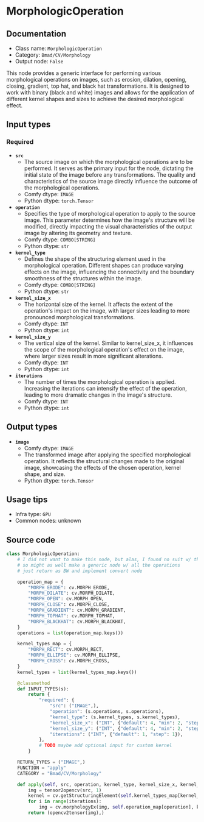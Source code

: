 # MorphologicOperation
## Documentation
- Class name: `MorphologicOperation`
- Category: `Bmad/CV/Morphology`
- Output node: `False`

This node provides a generic interface for performing various morphological operations on images, such as erosion, dilation, opening, closing, gradient, top hat, and black hat transformations. It is designed to work with binary (black and white) images and allows for the application of different kernel shapes and sizes to achieve the desired morphological effect.
## Input types
### Required
- **`src`**
    - The source image on which the morphological operations are to be performed. It serves as the primary input for the node, dictating the initial state of the image before any transformations. The quality and characteristics of the source image directly influence the outcome of the morphological operations.
    - Comfy dtype: `IMAGE`
    - Python dtype: `torch.Tensor`
- **`operation`**
    - Specifies the type of morphological operation to apply to the source image. This parameter determines how the image's structure will be modified, directly impacting the visual characteristics of the output image by altering its geometry and texture.
    - Comfy dtype: `COMBO[STRING]`
    - Python dtype: `str`
- **`kernel_type`**
    - Defines the shape of the structuring element used in the morphological operation. Different shapes can produce varying effects on the image, influencing the connectivity and the boundary smoothness of the structures within the image.
    - Comfy dtype: `COMBO[STRING]`
    - Python dtype: `str`
- **`kernel_size_x`**
    - The horizontal size of the kernel. It affects the extent of the operation's impact on the image, with larger sizes leading to more pronounced morphological transformations.
    - Comfy dtype: `INT`
    - Python dtype: `int`
- **`kernel_size_y`**
    - The vertical size of the kernel. Similar to kernel_size_x, it influences the scope of the morphological operation's effect on the image, where larger sizes result in more significant alterations.
    - Comfy dtype: `INT`
    - Python dtype: `int`
- **`iterations`**
    - The number of times the morphological operation is applied. Increasing the iterations can intensify the effect of the operation, leading to more dramatic changes in the image's structure.
    - Comfy dtype: `INT`
    - Python dtype: `int`
## Output types
- **`image`**
    - Comfy dtype: `IMAGE`
    - The transformed image after applying the specified morphological operation. It reflects the structural changes made to the original image, showcasing the effects of the chosen operation, kernel shape, and size.
    - Python dtype: `torch.Tensor`
## Usage tips
- Infra type: `GPU`
- Common nodes: unknown


## Source code
```python
class MorphologicOperation:
    # I did not want to make this node, but alas, I found no suit w/ the top/black hat operation
    # so might as well make a generic node w/ all the operations
    # just return as BW and implement convert node

    operation_map = {
        "MORPH_ERODE": cv.MORPH_ERODE,
        "MORPH_DILATE": cv.MORPH_DILATE,
        "MORPH_OPEN": cv.MORPH_OPEN,
        "MORPH_CLOSE": cv.MORPH_CLOSE,
        "MORPH_GRADIENT": cv.MORPH_GRADIENT,
        "MORPH_TOPHAT": cv.MORPH_TOPHAT,
        "MORPH_BLACKHAT": cv.MORPH_BLACKHAT,
    }
    operations = list(operation_map.keys())

    kernel_types_map = {
        "MORPH_RECT": cv.MORPH_RECT,
        "MORPH_ELLIPSE": cv.MORPH_ELLIPSE,
        "MORPH_CROSS": cv.MORPH_CROSS,
    }
    kernel_types = list(kernel_types_map.keys())

    @classmethod
    def INPUT_TYPES(s):
        return {
            "required": {
                "src": ("IMAGE",),
                "operation": (s.operations, s.operations),
                "kernel_type": (s.kernel_types, s.kernel_types),
                "kernel_size_x": ("INT", {"default": 4, "min": 2, "step": 2}),
                "kernel_size_y": ("INT", {"default": 4, "min": 2, "step": 2}),
                "iterations": ("INT", {"default": 1, "step": 1}),
            },
            # TODO maybe add optional input for custom kernel
        }

    RETURN_TYPES = ("IMAGE",)
    FUNCTION = "apply"
    CATEGORY = "Bmad/CV/Morphology"

    def apply(self, src, operation, kernel_type, kernel_size_x, kernel_size_y, iterations):
        img = tensor2opencv(src, 1)
        kernel = cv.getStructuringElement(self.kernel_types_map[kernel_type], (kernel_size_x + 1, kernel_size_y + 1))
        for i in range(iterations):
            img = cv.morphologyEx(img, self.operation_map[operation], kernel)
        return (opencv2tensor(img),)

```
